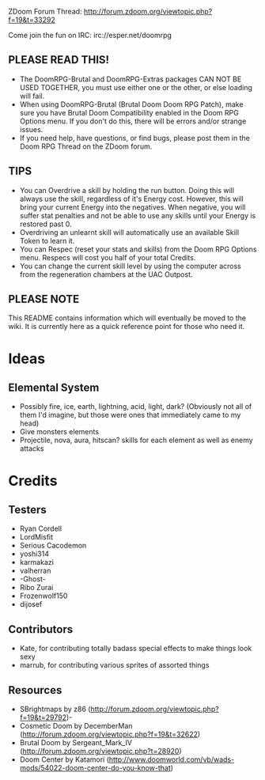 ZDoom Forum Thread: http://forum.zdoom.org/viewtopic.php?f=19&t=33292

Come join the fun on IRC: irc://esper.net/doomrpg

PLEASE READ THIS!
-----------------
- The DoomRPG-Brutal and DoomRPG-Extras packages CAN NOT BE USED TOGETHER, you must use either one or the other, or else loading will fail.
- When using DoomRPG-Brutal (Brutal Doom Doom RPG Patch), make sure you have Brutal Doom Compatibility enabled in the Doom RPG Options menu. If you don't do this, there will be errors and/or strange issues.
- If you need help, have questions, or find bugs, please post them in the Doom RPG Thread on the ZDoom forum.

TIPS
----
- You can Overdrive a skill by holding the run button. Doing this will always use the skill, regardless of it's Energy cost. However, this will bring your current Energy into the negatives. When negative, you will suffer stat penalties and not be able to use any skills until your Energy is restored past 0.
- Overdriving an unlearnt skill will automatically use an available Skill Token to learn it.
- You can Respec (reset your stats and skills) from the Doom RPG Options menu. Respecs will cost you half of your total Credits.
- You can change the current skill level by using the computer across from the regeneration chambers at the UAC Outpost.

PLEASE NOTE
-----------
This README contains information which will eventually be moved to the wiki. It is currently here as a quick reference point for those who need it.

Ideas
=====

Elemental System
----------------
- Possibly fire, ice, earth, lightning, acid, light, dark? (Obviously not all of them I'd imagine, but those were ones that immediately came to my head)
- Give monsters elements
- Projectile, nova, aura, hitscan? skills for each element as well as enemy attacks

Credits
=======

Testers
-------
- Ryan Cordell
- LordMisfit
- Serious Cacodemon
- yoshi314
- karmakazi
- valherran
- -Ghost-
- Ribo Zurai
- Frozenwolf150
- dijosef

Contributors
------------
- Kate, for contributing totally badass special effects to make things look sexy
- marrub, for contributing various sprites of assorted things

Resources
---------
- SBrightmaps by z86 (http://forum.zdoom.org/viewtopic.php?f=19&t=29792)-
- Cosmetic Doom by DecemberMan (http://forum.zdoom.org/viewtopic.php?f=19&t=32622)
- Brutal Doom by Sergeant_Mark_IV (http://forum.zdoom.org/viewtopic.php?t=28920)
- Doom Center by Katamori (http://www.doomworld.com/vb/wads-mods/54022-doom-center-do-you-know-that)
